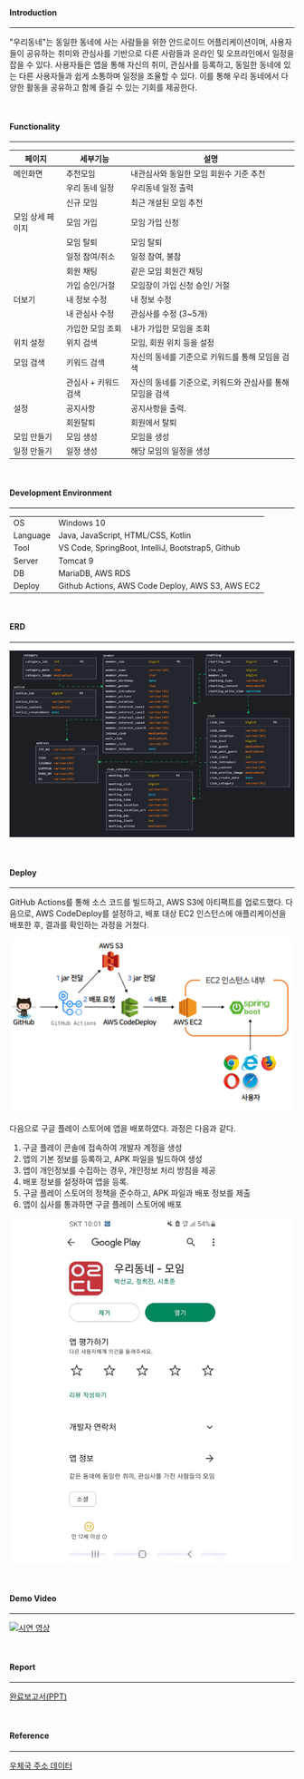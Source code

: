 <br>

#### **Introduction**

---

"우리동네"는 동일한 동네에 사는 사람들을 위한 안드로이드 어플리케이션이며, 사용자들이 공유하는
취미와 관심사를 기반으로 다른 사람들과 온라인 및 오프라인에서 일정을 잡을 수 있다.
사용자들은 앱을 통해 자신의 취미, 관심사를 등록하고, 동일한 동네에 있는 다른 사용자들과
쉽게 소통하며 일정을 조율할 수 있다.
이를 통해 우리 동네에서 다양한 활동을 공유하고 함께 즐길 수 있는 기회를 제공한다.

<br>

#### **Functionality**

---

| 페이지           | 세부기능             | 설명                                                       |
| ---------------- | -------------------- | ---------------------------------------------------------- |
| 메인화면         | 추천모임             | 내관심사와 동일한 모임 회원수 기준 추천                    |
|                  | 우리 동네 일정       | 우리동네 일정 출력                                         |
|                  | 신규 모임            | 최근 개설된 모임 추천                                      |
| 모임 상세 페이지 | 모임 가입            | 모임 가입 신청                                             |
|                  | 모임 탈퇴            | 모임 탈퇴                                                  |
|                  | 일정 참여/취소       | 일정 참여, 불참                                            |
|                  | 회원 채팅            | 같은 모임 회원간 채팅                                      |
|                  | 가입 승인/거절       | 모임장이 가입 신청 승인/ 거절                              |
| 더보기           | 내 정보 수정         | 내 정보 수정                                               |
|                  | 내 관심사 수정       | 관심사를 수정 (3~5개)                                      |
|                  | 가입한 모임 조회     | 내가 가입한 모임을 조회                                    |
| 위치 설정        | 위치 검색            | 모임, 회원 위치 등을 설정                                  |
| 모임 검색        | 키워드 검색          | 자신의 동네를 기준으로 키워드를 통해 모임을 검색           |
|                  | 관심사 + 키워드 검색 | 자신의 동네를 기준으로, 키워드와 관심사를 통해 모임을 검색 |
| 설정             | 공지사항             | 공지사항을 출력.                                           |
|                  | 회원탈퇴             | 회원에서 탈퇴                                              |
| 모임 만들기      | 모임 생성            | 모임을 생성                                                |
| 일정 만들기      | 일정 생성            | 해당 모임의 일정을 생성                                    |

<br>

#### **Development Environment**

---

<table>
  <tbody>
    <tr>
      <td>OS</td>
      <td>Windows 10</td>
    </tr>
    <tr>
      <td>Language</td>
      <td>Java, JavaScript, HTML/CSS, Kotlin</td>
    </tr>
    <tr>
      <td>Tool</td>
      <td>VS Code, SpringBoot, IntelliJ, Bootstrap5, Github</td>
    </tr>
    <tr>
      <td>Server</td>
      <td>Tomcat 9</td>
    </tr>
    <tr>
      <td>DB</td>
      <td>MariaDB, AWS RDS</td>
    </tr>
    <tr>
      <td>Deploy</td>
      <td>Github Actions, AWS Code Deploy, AWS S3, AWS EC2</td>
    </tr>
  </tbody>
</table>

<br>

#### **ERD**

---

![ERD](/README/ERD.png)

<br>

#### **Deploy**

---

GitHub Actions를 통해 소스 코드를 빌드하고, AWS S3에 아티팩트를 업로드했다. 다음으로, AWS CodeDeploy를 설정하고, 배포 대상 EC2 인스턴스에 애플리케이션을 배포한 후, 결과를 확인하는 과정을 거쳤다.

![Deploy](/README/Deploy.png)

다음으로 구글 플레이 스토어에 앱을 배포하였다. 과정은 다음과 같다.

1. 구글 플레이 콘솔에 접속하여 개발자 계정을 생성
2. 앱의 기본 정보를 등록하고, APK 파일을 빌드하여 생성
3. 앱이 개인정보를 수집하는 경우, 개인정보 처리 방침을 제공
4. 배포 정보를 설정하여 앱을 등록.
5. 구글 플레이 스토어의 정책을 준수하고, APK 파일과 배포 정보를 제출
6. 앱이 심사를 통과하면 구글 플레이 스토어에 배포

![UlidongneApp](/README/UlidongneApp.jpg)

<br>

#### **Demo Video**

---

[![시연 영상](http://img.youtube.com/vi/99-g5Yfwi38/0.jpg)](https://www.youtube.com/watch?v=99-g5Yfwi38)

<br>

#### **Report**

---

[완료보고서(PPT)](https://github.com/psk910903/UlidongneProject/tree/main/Docs/우리동네%20완료보고서.pdf)

<br>

#### **Reference**

---

[우체국 주소 데이터](https://www.epost.go.kr/search/zipcode/cmzcd002k01.jsp)
